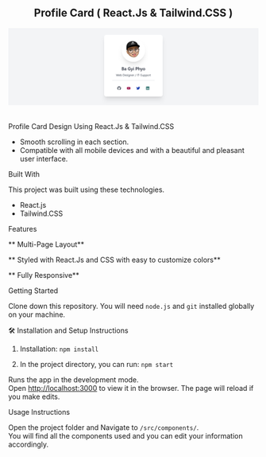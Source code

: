 <h2 align="center">
  Profile Card ( React.Js & Tailwind.CSS ) <br/>
</h2>
<div align="center">
  <img alt="Demo" src="/preview.png" />
</div>

<br/>

Profile Card Design Using  React.Js & Tailwind.CSS

- Smooth scrolling in each section.
- Compatible with all mobile devices and with a beautiful and pleasant user interface.

Built With

This project was built using these technologies.

- React.js
-  Tailwind.CSS

Features

** Multi-Page Layout**

** Styled with React.Js and CSS with easy to customize colors**

** Fully Responsive**

Getting Started

Clone down this repository. You will need `node.js` and `git` installed globally on your machine.

🛠 Installation and Setup Instructions

1. Installation: `npm install`

2. In the project directory, you can run: `npm start`

Runs the app in the development mode.\
Open [http://localhost:3000](http://localhost:3000) to view it in the browser.
The page will reload if you make edits.

Usage Instructions

Open the project folder and Navigate to `/src/components/`. <br/>
You will find all the components used and you can edit your information accordingly.
